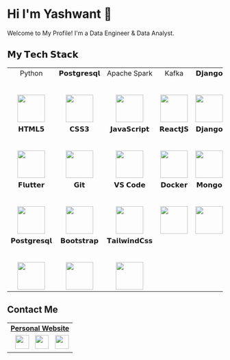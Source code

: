# Hi I'm Yashwant 👋
Welcome to My Profile! I'm a Data Engineer & Data Analyst.

## 𝗠𝘆 𝗧𝗲𝗰𝗵 𝗦𝘁𝗮𝗰𝗸

<table>
  <tbody>
     <tr valign="top">
      <td width="20%" align="center">
        <span>Python</span><br><br><br>
        <img height="64px" src="https://www.python.org/static/community_logos/python-logo-generic.svg">
      </td>
      <td width="20%" align="center">
        <span>𝗣𝗼𝘀𝘁𝗴𝗿𝗲𝘀𝗾𝗹</span><br><br><br>
        <img height="64px" src="https://cdn.svgporn.com/logos/postgresql.svg">
      </td>
      <td width="20%" align="center">
        <span>Apache Spark</span><br><br><br>
        <img height="64px" src="https://cdn.svgporn.com/logos/apache-spark.svg">
      </td>
      <td width="20%" align="center">
        <span>Kafka</span><br><br><br>
        <img height="64px" src="file:///C:/Users/chintu/Downloads/kafka-svgrepo-com.svg">
      </td>
      <td width="20%" align="center">
        <span>𝗗𝗷𝗮𝗻𝗴𝗼</span><br><br><br>
        <img height="64px" src="https://cdn.svgporn.com/logos/django.svg">
      </td>
    </tr>
    <tr valign="top">
      <td width="20%" align="center">
        <span>𝗛𝗧𝗠𝗟𝟱</span><br><br><br>
        <img height="64px" src="https://cdn.svgporn.com/logos/html-5.svg">
      </td>
      <td width="20%" align="center">
        <span>𝗖𝗦𝗦𝟯</span><br><br><br>
        <img height="64px" src="https://cdn.svgporn.com/logos/css-3.svg">
      </td>
      <td width="20%" align="center">
        <span>𝗝𝗮𝘃𝗮𝗦𝗰𝗿𝗶𝗽𝘁</span><br><br><br>
        <img height="64px" src="https://cdn.svgporn.com/logos/javascript.svg">
      </td>
      <td width="20%" align="center">
        <span>𝗥𝗲𝗮𝗰𝘁𝗝𝗦</span><br><br><br>
        <img height="64px" src="https://cdn.svgporn.com/logos/react.svg">
      </td>
      <td width="20%" align="center">
        <span>𝗗𝗷𝗮𝗻𝗴𝗼</span><br><br><br>
        <img height="64px" src="https://cdn.svgporn.com/logos/django.svg">
      </td>
    </tr>
    <tr valign="top">
      <td width="20%" align="center">
        <span>𝗙𝗹𝘂𝘁𝘁𝗲𝗿</span><br><br><br>
        <img height="64px" src="https://cdn.svgporn.com/logos/flutter.svg">
      </td>
      <td width="20%" align="center">
        <span>𝗚𝗶𝘁</span><br><br><br>
        <img height="64px" src="https://cdn.svgporn.com/logos/git-icon.svg">
      </td>
      <td width="20%" align="center">
        <span>𝗩𝗦 𝗖𝗼𝗱𝗲</span><br><br><br>
        <img height="64px" src="https://cdn.svgporn.com/logos/visual-studio-code.svg">
      </td>
      <td width="20%" align="center">
        <span>𝗗𝗼𝗰𝗸𝗲𝗿</span><br><br><br>
        <img height="64px" src="https://cdn.svgporn.com/logos/docker-icon.svg">
      </td>
      <td width="20%" align="center">
        <span>𝗠𝗼𝗻𝗴𝗼</span><br><br><br>
        <img height="64px" src="https://cdn.svgporn.com/logos/mongodb.svg">
      </td>
    </tr>
    <tr valign="top">
      <td width="20%" align="center">
        <span>𝗣𝗼𝘀𝘁𝗴𝗿𝗲𝘀𝗾𝗹</span><br><br><br>
        <img height="64px" src="https://cdn.svgporn.com/logos/postgresql.svg">
      </td>
      <td width="20%" align="center">
        <span>𝗕𝗼𝗼𝘁𝘀𝘁𝗿𝗮𝗽</span><br><br><br>
        <img height="64px" src="https://cdn.svgporn.com/logos/bootstrap.svg">
      </td>
      <td width="20%" align="center">
        <span>𝗧𝗮𝗶𝗹𝘄𝗶𝗻𝗱𝗖𝘀𝘀</span><br><br><br>
        <img height="64px" src="https://cdn.svgporn.com/logos/tailwindcss-icon.svg">
      </td>
    </tr>
  </tbody>
</table>

## Contact Me

|  |
|:---------------------------------------------------------------------------------------------------------------------------------------: |
|       **[Personal Website](https://www.novypro.com/profile_projects/yashwantswami)**                                                                                |
|<a href="https://github.com/yashwantswami" style="margin-left: 10px;"><img src="https://cdn.jsdelivr.net/npm/simple-icons@v3/icons/github.svg" width="32px" height="32px"></a> <a style="margin-left: 10px;" href="https://www.linkedin.com/in/yashwant-swami-10250b1a9/"><img src="https://cdn.jsdelivr.net/npm/simple-icons@v3/icons/linkedin.svg" width="32px" height="32px"></a> <a style="margin-left: 10px;" href="https://yashwantswamiportfolio.netlify.app/"><img src="https://www.flaticon.com/free-icon/professional-portfolio_3476457?term=portfolio&page=1&position=6&origin=search&related_id=3476457" width="32px" height="32px"></a> |
